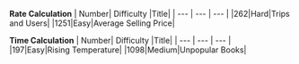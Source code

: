 **Rate Calculation**
| Number| Difficulty |Title|
| ---   | ---        | --- |
|262|Hard|Trips and Users|
|1251|Easy|Average Selling Price|



**Time Calculation**
| Number| Difficulty |Title|
| ---   | ---        | --- |
|197|Easy|Rising Temperature|
|1098|Medium|Unpopular Books|
